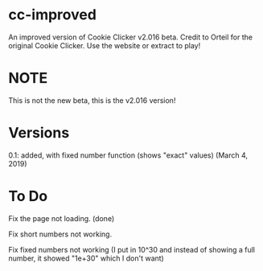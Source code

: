 # cc-improved
An improved version of Cookie Clicker v2.016 beta. Credit to Orteil for the original Cookie Clicker. Use the website or extract to play!
# NOTE
This is not the new beta, this is the v2.016 version!
# Versions
0.1: added, with fixed number function (shows "exact" values) (March 4, 2019)
# To Do
Fix the page not loading. (done)

Fix short numbers not working.

Fix fixed numbers not working (I put in 10^30 and instead of showing a full number, it showed "1e+30" which I don't want)
